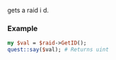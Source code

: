 gets a raid i d.
### Example

```perl
my $val = $raid->GetID();
quest::say($val); # Returns uint
```